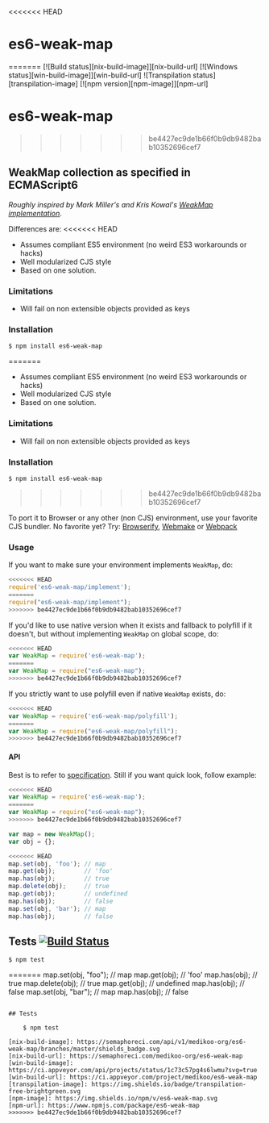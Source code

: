 <<<<<<< HEAD
# es6-weak-map
=======
[![Build status][nix-build-image]][nix-build-url]
[![Windows status][win-build-image]][win-build-url]
![Transpilation status][transpilation-image]
[![npm version][npm-image]][npm-url]

# es6-weak-map

>>>>>>> be4427ec9de1b66f0b9db9482bab10352696cef7
## WeakMap collection as specified in ECMAScript6

_Roughly inspired by Mark Miller's and Kris Kowal's [WeakMap implementation](https://github.com/drses/weak-map)_.

Differences are:
<<<<<<< HEAD
- Assumes compliant ES5 environment (no weird ES3 workarounds or hacks)
- Well modularized CJS style
- Based on one solution.

### Limitations

- Will fail on non extensible objects provided as keys

### Installation

	$ npm install es6-weak-map
=======

-   Assumes compliant ES5 environment (no weird ES3 workarounds or hacks)
-   Well modularized CJS style
-   Based on one solution.

### Limitations

-   Will fail on non extensible objects provided as keys

### Installation

    $ npm install es6-weak-map
>>>>>>> be4427ec9de1b66f0b9db9482bab10352696cef7

To port it to Browser or any other (non CJS) environment, use your favorite CJS bundler. No favorite yet? Try: [Browserify](http://browserify.org/), [Webmake](https://github.com/medikoo/modules-webmake) or [Webpack](http://webpack.github.io/)

### Usage

If you want to make sure your environment implements `WeakMap`, do:

```javascript
<<<<<<< HEAD
require('es6-weak-map/implement');
=======
require("es6-weak-map/implement");
>>>>>>> be4427ec9de1b66f0b9db9482bab10352696cef7
```

If you'd like to use native version when it exists and fallback to polyfill if it doesn't, but without implementing `WeakMap` on global scope, do:

```javascript
<<<<<<< HEAD
var WeakMap = require('es6-weak-map');
=======
var WeakMap = require("es6-weak-map");
>>>>>>> be4427ec9de1b66f0b9db9482bab10352696cef7
```

If you strictly want to use polyfill even if native `WeakMap` exists, do:

```javascript
<<<<<<< HEAD
var WeakMap = require('es6-weak-map/polyfill');
=======
var WeakMap = require("es6-weak-map/polyfill");
>>>>>>> be4427ec9de1b66f0b9db9482bab10352696cef7
```

#### API

Best is to refer to [specification](http://people.mozilla.org/~jorendorff/es6-draft.html#sec-weakmap-objects). Still if you want quick look, follow example:

```javascript
<<<<<<< HEAD
var WeakMap = require('es6-weak-map');
=======
var WeakMap = require("es6-weak-map");
>>>>>>> be4427ec9de1b66f0b9db9482bab10352696cef7

var map = new WeakMap();
var obj = {};

<<<<<<< HEAD
map.set(obj, 'foo'); // map
map.get(obj);        // 'foo'
map.has(obj);        // true
map.delete(obj);     // true
map.get(obj);        // undefined
map.has(obj);        // false
map.set(obj, 'bar'); // map
map.has(obj);        // false
```

## Tests [![Build Status](https://travis-ci.org/medikoo/es6-weak-map.svg)](https://travis-ci.org/medikoo/es6-weak-map)

	$ npm test
=======
map.set(obj, "foo"); // map
map.get(obj); // 'foo'
map.has(obj); // true
map.delete(obj); // true
map.get(obj); // undefined
map.has(obj); // false
map.set(obj, "bar"); // map
map.has(obj); // false
```

## Tests

    $ npm test

[nix-build-image]: https://semaphoreci.com/api/v1/medikoo-org/es6-weak-map/branches/master/shields_badge.svg
[nix-build-url]: https://semaphoreci.com/medikoo-org/es6-weak-map
[win-build-image]: https://ci.appveyor.com/api/projects/status/1c73c57pg4s6lwmu?svg=true
[win-build-url]: https://ci.appveyor.com/project/medikoo/es6-weak-map
[transpilation-image]: https://img.shields.io/badge/transpilation-free-brightgreen.svg
[npm-image]: https://img.shields.io/npm/v/es6-weak-map.svg
[npm-url]: https://www.npmjs.com/package/es6-weak-map
>>>>>>> be4427ec9de1b66f0b9db9482bab10352696cef7
